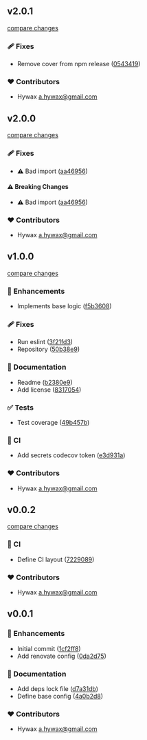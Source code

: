 
## v2.0.1

[compare changes](https://github.com/hywax/muuto/compare/v2.0.0...v2.0.1)

### 🩹 Fixes

- Remove cover from npm release ([0543419](https://github.com/hywax/muuto/commit/0543419))

### ❤️ Contributors

- Hywax <a.hywax@gmail.com>

## v2.0.0

[compare changes](https://github.com/hywax/muuto/compare/v1.0.0...v2.0.0)

### 🩹 Fixes

- ⚠️  Bad import ([aa46956](https://github.com/hywax/muuto/commit/aa46956))

#### ⚠️ Breaking Changes

- ⚠️  Bad import ([aa46956](https://github.com/hywax/muuto/commit/aa46956))

### ❤️ Contributors

- Hywax <a.hywax@gmail.com>

## v1.0.0

[compare changes](https://github.com/hywax/muuto/compare/v0.0.2...v1.0.0)

### 🚀 Enhancements

- Implements base logic ([f5b3608](https://github.com/hywax/muuto/commit/f5b3608))

### 🩹 Fixes

- Run eslint ([3f21fd3](https://github.com/hywax/muuto/commit/3f21fd3))
- Repository ([50b38e9](https://github.com/hywax/muuto/commit/50b38e9))

### 📖 Documentation

- Readme ([b2380e9](https://github.com/hywax/muuto/commit/b2380e9))
- Add license ([8317054](https://github.com/hywax/muuto/commit/8317054))

### ✅ Tests

- Test coverage ([49b457b](https://github.com/hywax/muuto/commit/49b457b))

### 🤖 CI

- Add secrets codecov token ([e3d931a](https://github.com/hywax/muuto/commit/e3d931a))

### ❤️ Contributors

- Hywax <a.hywax@gmail.com>

## v0.0.2

[compare changes](https://github.com/hywax/mutto/compare/v0.0.1...v0.0.2)

### 🤖 CI

- Define CI layout ([7229089](https://github.com/hywax/mutto/commit/7229089))

### ❤️ Contributors

- Hywax <a.hywax@gmail.com>

## v0.0.1


### 🚀 Enhancements

- Initial commit ([1cf2ff8](https://github.com/hywax/mutto/commit/1cf2ff8))
- Add renovate config ([0da2d75](https://github.com/hywax/mutto/commit/0da2d75))

### 📖 Documentation

- Add deps lock file ([d7a31db](https://github.com/hywax/mutto/commit/d7a31db))
- Define base config ([4a0b2d8](https://github.com/hywax/mutto/commit/4a0b2d8))

### ❤️ Contributors

- Hywax <a.hywax@gmail.com>

